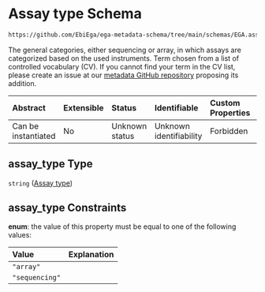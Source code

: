 # Assay type Schema

```txt
https://github.com/EbiEga/ega-metadata-schema/tree/main/schemas/EGA.assay.json#/properties/assay_type_specifications/properties/assay_type
```

The general categories, either sequencing or array, in which assays are categorized based on the used instruments. Term chosen from a list of controlled vocabulary (CV). If you cannot find your term in the CV list, please create an issue at our [metadata GitHub repository](https://github.com/EbiEga/ega-metadata-schema) proposing its addition.

| Abstract            | Extensible | Status         | Identifiable            | Custom Properties | Additional Properties | Access Restrictions | Defined In                                                      |
| :------------------ | :--------- | :------------- | :---------------------- | :---------------- | :-------------------- | :------------------ | :-------------------------------------------------------------- |
| Can be instantiated | No         | Unknown status | Unknown identifiability | Forbidden         | Allowed               | none                | [EGA.assay.json*](../out/EGA.assay.json "open original schema") |

## assay_type Type

`string` ([Assay type](ega-11-properties-assay-type-specifications-properties-assay-type.md))

## assay_type Constraints

**enum**: the value of this property must be equal to one of the following values:

| Value          | Explanation |
| :------------- | :---------- |
| `"array"`      |             |
| `"sequencing"` |             |
